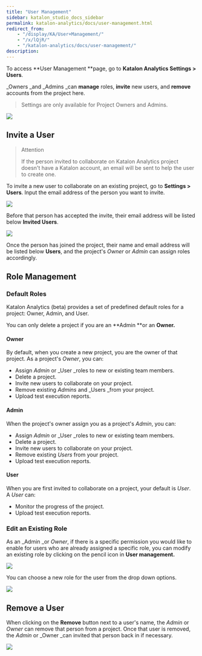 ```yaml
---
title: "User Management" 
sidebar: katalon_studio_docs_sidebar
permalink: katalon-analytics/docs/user-management.html 
redirect_from:
    - "/display/KA/User+Management/"
    - "/x/lQjR/"
    - "/katalon-analytics/docs/user-management/"
description: 
---
```

To access **User Management **page, go to **Katalon Analytics Settings > Users**. 

_Owners _and _Admins _can **manage** roles, **invite** new users, and **remove** accounts from the project here.

> Settings are only available for Project Owners and Admins.

![](../../images/katalon-analytics/docs/user-management/image2018-6-25-143A93A47.png)

Invite a User
-------------

> Attention
> 
> If the person invited to collaborate on Katalon Analytics project doesn't have a Katalon account, an email will be sent to help the user to create one.

To invite a new user to collaborate on an existing project, go to **Settings > Users**. Input the email address of the person you want to invite. 

![](../../images/katalon-analytics/docs/user-management/Screen-Shot-2018-06-25-at-5.02.53-PM.png)

Before that person has accepted the invite, their email address will be listed below **Invited Users**.

![](../../images/katalon-analytics/docs/user-management/Screen-Shot-2018-06-25-at-4.33.36-PM.png)

Once the person has joined the project, their name and email address will be listed below **Users**, and the project's _Owner_ or _Admin_ can assign roles accordingly. 

Role Management
---------------

### Default Roles

Katalon Analytics (beta) provides a set of predefined default roles for a project: Owner, Admin, and User. 

You can only delete a project if you are an **Admin **or an **Owner.**

#### Owner

By default, when you create a new project, you are the owner of that project. As a project's _Owner_, you can:

*   Assign _Admin_ or _User _roles to new or existing team members. 
*   Delete a project.
*   Invite new users to collaborate on your project. 
*   Remove existing _Admins_ and _Users _from your project. 
*   Upload test execution reports. 

#### Admin

When the project's owner assign you as a project's _Admin_, you can: 

*   Assign _Admin_ or _User _roles to new or existing team members. 
*   Delete a project.
*   Invite new users to collaborate on your project. 
*   Remove existing _Users_ from your project. 
*   Upload test execution reports. 

#### User

When you are first invited to collaborate on a project, your default is _User_. A _User_ can:

*   Monitor the progress of the project.
*   Upload test execution reports.

### Edit an Existing Role

As an _Admin _or _Owner_, if there is a specific permission you would like to enable for users who are already assigned a specific role, you can modify an existing role by clicking on the pencil icon in **User management.** 

![](../../images/katalon-analytics/docs/user-management/image2018-6-25-133A333A1.png)

You can choose a new role for the user from the drop down options.

![](../../images/katalon-analytics/docs/user-management/image2018-6-25-153A513A21.png)

Remove a User
-------------

When clicking on the **Remove** button next to a user's name, the _Admin_ or _Owner_ can remove that person from a project. Once that user is removed, the _Admin_ or _Owner _can invited that person back in if necessary. 

![](../../images/katalon-analytics/docs/user-management/image2018-7-3-163A443A11.png)
